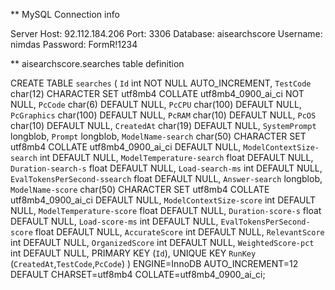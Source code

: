 ** MySQL Connection info

Server Host: 92.112.184.206  Port: 3306
Database: aisearchscore
Username: nimdas
Password: FormR!1234

** aisearchscore.searches table definition

CREATE TABLE `searches` (
  `Id` int NOT NULL AUTO_INCREMENT,
  `TestCode` char(12) CHARACTER SET utf8mb4 COLLATE utf8mb4_0900_ai_ci NOT NULL,
  `PcCode` char(6) DEFAULT NULL,
  `PcCPU` char(100) DEFAULT NULL,
  `PcGraphics` char(100) DEFAULT NULL,
  `PcRAM` char(10) DEFAULT NULL,
  `PcOS` char(10) DEFAULT NULL,
  `CreatedAt` char(19) DEFAULT NULL,
  `SystemPrompt` longblob,
  `Prompt` longblob,
  `ModelName-search` char(50) CHARACTER SET utf8mb4 COLLATE utf8mb4_0900_ai_ci DEFAULT NULL,
  `ModelContextSize-search` int DEFAULT NULL,
  `ModelTemperature-search` float DEFAULT NULL,
  `Duration-search-s` float DEFAULT NULL,
  `Load-search-ms` int DEFAULT NULL,
  `EvalTokensPerSecond-ssearch` float DEFAULT NULL,
  `Answer-search` longblob,
  `ModelName-score` char(50) CHARACTER SET utf8mb4 COLLATE utf8mb4_0900_ai_ci DEFAULT NULL,
  `ModelContextSize-score` int DEFAULT NULL,
  `ModelTemperature-score` float DEFAULT NULL,
  `Duration-score-s` float DEFAULT NULL,
  `Load-score-ms` int DEFAULT NULL,
  `EvalTokensPerSecond-score` float DEFAULT NULL,
  `AccurateScore` int DEFAULT NULL,
  `RelevantScore` int DEFAULT NULL,
  `OrganizedScore` int DEFAULT NULL,
  `WeightedScore-pct` int DEFAULT NULL,
  PRIMARY KEY (`Id`),
  UNIQUE KEY `RunKey` (`CreatedAt`,`TestCode`,`PcCode`)
) ENGINE=InnoDB AUTO_INCREMENT=12 DEFAULT CHARSET=utf8mb4 COLLATE=utf8mb4_0900_ai_ci;


